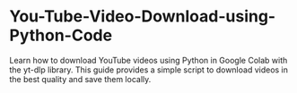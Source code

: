 # You-Tube-Video-Download-using-Python-Code
Learn how to download YouTube videos using Python in Google Colab with the yt-dlp library. This guide provides a simple script to download videos in the best quality and save them locally.
